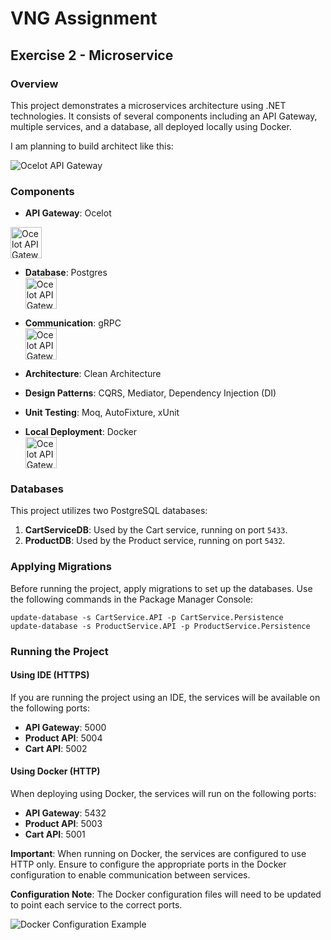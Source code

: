 
# VNG Assignment

## Exercise 2 - Microservice

### Overview

This project demonstrates a microservices architecture using .NET technologies. It consists of several components including an API Gateway, multiple services, and a database, all deployed locally using Docker.

I am planning to build architect like this:

<img src="https://i.ytimg.com/vi/0Mzft2Kcev0/maxresdefault.jpg" alt="Ocelot API Gateway"/>

### Components

- **API Gateway**: Ocelot  
<img src="https://api.nuget.org/v3-flatcontainer/ocelot/23.3.3/icon" alt="Ocelot API Gateway" width="50"/>

- **Database**: Postgres  
  <img src="https://upload.wikimedia.org/wikipedia/commons/thumb/2/29/Postgresql_elephant.svg/640px-Postgresql_elephant.svg.png" alt="Ocelot API Gateway" width="50"/>

- **Communication**: gRPC  
  <img src="https://blog.kakaocdn.net/dn/bi6vYk/btqDSAPIWKU/AsFL9mx7ttSwBEqLX6Sgo0/img.png" alt="Ocelot API Gateway" width="50"/>

- **Architecture**: Clean Architecture  

- **Design Patterns**: CQRS, Mediator, Dependency Injection (DI)  

- **Unit Testing**: Moq, AutoFixture, xUnit  

- **Local Deployment**: Docker  
    <img src="https://cloud.z.com/vn/wp-content/uploads/2023/02/image1-15.png" alt="Ocelot API Gateway" width="50"/>

### Databases

This project utilizes two PostgreSQL databases:

1. **CartServiceDB**: Used by the Cart service, running on port `5433`.
2. **ProductDB**: Used by the Product service, running on port `5432`.

### Applying Migrations

Before running the project, apply migrations to set up the databases. Use the following commands in the Package Manager Console:

```shell
update-database -s CartService.API -p CartService.Persistence
update-database -s ProductService.API -p ProductService.Persistence
```

### Running the Project

#### Using IDE (HTTPS)

If you are running the project using an IDE, the services will be available on the following ports:

- **API Gateway**: 5000
- **Product API**: 5004
- **Cart API**: 5002

#### Using Docker (HTTP)

When deploying using Docker, the services will run on the following ports:

- **API Gateway**: 5432
- **Product API**: 5003
- **Cart API**: 5001

**Important**: When running on Docker, the services are configured to use HTTP only. Ensure to configure the appropriate ports in the Docker configuration to enable communication between services.

**Configuration Note**: The Docker configuration files will need to be updated to point each service to the correct ports.

![Docker Configuration Example](./images/docker-configuration-example.png)
